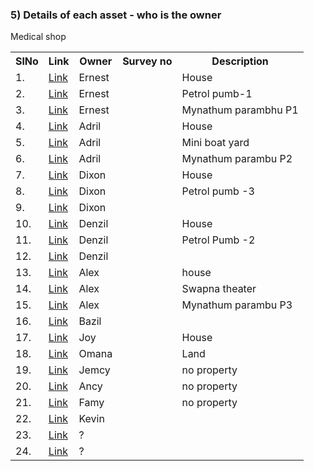


### 5) Details of each asset - who is the owner 

<table>
<tr><th>SlNo</th><th>Link</th><th>Owner</th><th>Survey no</th><th>Description</th></tr>
  <tr><td>1.</td><td><a href="">Link</a></td><td>Ernest</td><td></td><td>House</td></tr>
  <tr><td>2.</td><td><a href="">Link</a></td><td>Ernest</td><td></td><td>Petrol pumb-1</td></tr>
  <tr><td>3.</td><td><a href="">Link</a></td><td>Ernest</td><td></td><td>Mynathum parambhu P1</td></tr>
  <tr><td>4.</td><td><a href="">Link</a></td><td>Adril</td><td></td><td>House</td></tr>
  
  <tr><td>5.</td><td><a href="">Link</a></td><td>Adril</td><td></td><td>Mini boat yard</td></tr>
  <tr><td>6.</td><td><a href="">Link</a></td><td>Adril</td><td></td><td>Mynathum parambu P2</td></tr>
  <tr><td>7.</td><td><a href="">Link</a></td><td>Dixon</td><td></td><td>House</td></tr>
  <tr><td>8.</td><td><a href="">Link</a></td><td>Dixon</td><td></td><td>Petrol pumb -3</td></tr>

  <tr><td>9.</td><td><a href="">Link</a></td><td>Dixon</td><td></td><td></td></tr>
  <tr><td>10.</td><td><a href="">Link</a></td><td>Denzil</td><td></td><td>House</td></tr>
  <tr><td>11.</td><td><a href="">Link</a></td><td>Denzil</td><td></td><td>Petrol Pumb -2</td></tr>
  <tr><td>12.</td><td><a href="">Link</a></td><td>Denzil</td><td></td>Medical shop<td></td></tr>

  <tr><td>13.</td><td><a href="">Link</a></td><td>Alex</td><td></td><td>house</td></tr>
  <tr><td>14.</td><td><a href="">Link</a></td><td>Alex</td><td></td><td>Swapna theater</td></tr>
  <tr><td>15.</td><td><a href="">Link</a></td><td>Alex</td><td></td><td>Mynathum parambu P3</td></tr>
  <tr><td>16.</td><td><a href="">Link</a></td><td>Bazil</td><td></td><td></td></tr>

  <tr><td>17.</td><td><a href="">Link</a></td><td>Joy</td><td></td><td>House</td></tr>
  <tr><td>18.</td><td><a href="">Link</a></td><td>Omana</td><td></td><td>Land</td></tr>
  <tr><td>19.</td><td><a href="">Link</a></td><td>Jemcy</td><td></td><td>no property</td></tr>
  <tr><td>20.</td><td><a href="">Link</a></td><td>Ancy</td><td></td><td>no property</td></tr>
  <tr><td>21.</td><td><a href="">Link</a></td><td>Famy</td><td></td><td>no property</td></tr>
 
  <tr><td>22.</td><td><a href="">Link</a></td><td>Kevin</td><td></td><td></td></tr>
  <tr><td>23.</td><td><a href="">Link</a></td><td>?</td><td></td><td></td></tr>
  <tr><td>24.</td><td><a href="">Link</a></td><td>?</td><td></td><td></td></tr>

  
</table>
